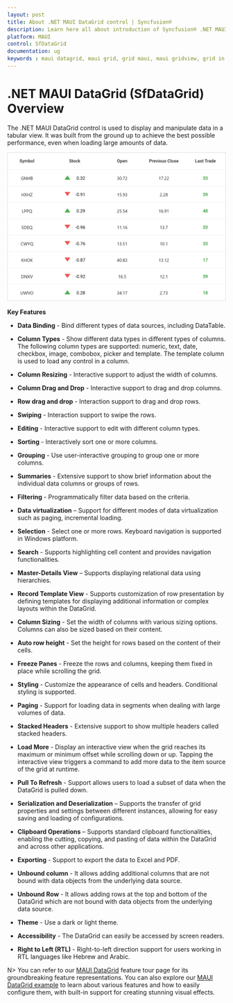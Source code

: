 ```yaml
---
layout: post
title: About .NET MAUI DataGrid control | Syncfusion®
description: Learn here all about introduction of Syncfusion® .NET MAUI DataGrid (SfDataGrid) control, its elements and more.
platform: MAUI
control: SfDataGrid
documentation: ug
keywords : maui datagrid, maui grid, grid maui, maui gridview, grid in maui, .net maui datagrid, .net maui grid, .net grid maui
---
```


# .NET MAUI DataGrid (SfDataGrid) Overview

The .NET MAUI DataGrid control is used to display and manipulate data in a tabular view. It was built from the ground up to achieve the best possible performance, even when loading large amounts of data.

<img alt="MAUI DataGrid" src="Images\overview\maui-datagrid.png" width="567"/>

**Key Features**

* **Data Binding** - Bind different types of data sources, including DataTable.

* **Column Types** - Show different data types in different types of columns. The following column types are supported: numeric, text, date, checkbox, image, combobox, picker and template. The template column is used to load any control in a column.

* **Column Resizing** - Interactive support to adjust the width of columns.

* **Column Drag and Drop** - Interactive support to drag and drop columns.

* **Row drag and drop** - Interaction support to drag and drop rows.

* **Swiping** - Interaction support to swipe the rows.

* **Editing** - Interactive support to edit with different column types.

* **Sorting** - Interactively sort one or more columns.

* **Grouping** - Use user-interactive grouping to group one or more columns.

* **Summaries** - Extensive support to show brief information about the individual data columns or groups of rows.

* **Filtering** - Programmatically filter data based on the criteria.

* **Data virtualization** – Support for different modes of data virtualization such as paging, incremental loading.

* **Selection** - Select one or more rows. Keyboard navigation is supported in Windows platform.

* **Search** - Supports highlighting cell content and provides navigation functionalities.

* **Master-Details View** – Supports displaying relational data using hierarchies.

* **Record Template View** - Supports customization of row presentation by defining templates for displaying additional information or complex layouts within the DataGrid.

* **Column Sizing** - Set the width of columns with various sizing options. Columns can also be sized based on their content.

* **Auto row height** - Set the height for rows based on the content of their cells.

* **Freeze Panes** - Freeze the rows and columns, keeping them fixed in place while scrolling the grid.

* **Styling** - Customize the appearance of cells and headers. Conditional styling is supported.

* **Paging** - Support for loading data in segments when dealing with large volumes of data.

* **Stacked Headers** - Extensive support to show multiple headers called stacked headers.

* **Load More** -  Display an interactive view when the grid reaches its maximum or minimum offset while scrolling down or up. Tapping the interactive view triggers a command to add more data to the item source of the grid at runtime.

* **Pull To Refresh** - Support allows users to load a subset of data when the DataGrid is pulled down.

* **Serialization and Deserialization** – Supports the transfer of grid properties and settings between different instances, allowing for easy saving and loading of configurations.

* **Clipboard Operations** – Supports standard clipboard functionalities, enabling the cutting, copying, and pasting of data within the DataGrid and across other applications.

* **Exporting** - Support to export the data to Excel and PDF.

* **Unbound column** - It allows adding additional columns that are not bound with data objects from the underlying data source.

* **Unbound Row** - It allows adding rows at the top and bottom of the DataGrid which are not bound with data objects from the underlying data source.

* **Theme** - Use a dark or light theme.

* **Accessibility** - The DataGrid can easily be accessed by screen readers.

* **Right to Left (RTL)** - Right-to-left direction support for users working in RTL languages like Hebrew and Arabic.

N> You can refer to our [MAUI DataGrid](https://www.syncfusion.com/maui-controls/maui-datagrid) feature tour page for its groundbreaking feature representations. You can also explore our [MAUI DataGrid example](https://github.com/syncfusion/maui-demos/tree/master/MAUI/DataGrid) to learn about various features and how to easily configure them, with built-in support for creating stunning visual effects.
